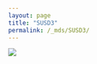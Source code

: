 ```yaml
---
layout: page
title: "SUSD3"
permalink: /_mds/SUSD3/
---
```


![](../../algns0/5HSAA106103_aln_report.png?raw=true)